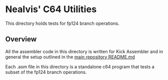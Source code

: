 # Nealvis' C64 Utilities
This directory holds tests for fp124 branch operations.

## Overview
All the assembler code in this directory is written for Kick Assembler and in general the setup outlined in the [main repository README.md](../README.md)

Each .asm file in this directory is a standalone c64 program that tests a subset of the fp124 branch operations.